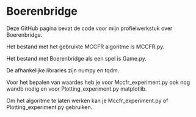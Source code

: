 # Boerenbridge
Deze GitHub pagina bevat de code voor mijn profielwerkstuk over Boerenbridge.

Het bestand met het gebruikte MCCFR algoritme is MCCFR.py.

Het bestand met Boerenbridge als een spel is Game.py.

De afhankelijke libraries zijn numpy en tqdm.

Voor het bepalen van waardes heb je voor Mccfr_experiment.py ook nog wandb nodig en voor Plotting_experiment.py matplotlib.

Om het algoritme te laten werken kan je Mccfr_experiment.py of Plotting_experiment.py gebruiken.
